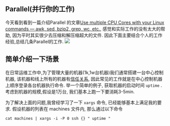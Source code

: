 Parallel(并行你的工作)
--------------------
今天看到看到一篇介绍Parallel 的文章[Use multiple CPU Cores with your Linux commands — awk, sed, bzip2, grep, wc, etc.](http://www.rankfocus.com/use-cpu-cores-linux-commands/), 感觉和实际工作的没有太大的帮助, 因为平时其实很少去压缩和解压缩超大的文件. 因此下面主要结合个人的工作经验,总结几条Parallel的工作.
![](http://www.gnu.org/software/parallel/logo-gray+black300.png)

## 简单介绍一下场景
在日常运维工作中,为了管理大量的机器(1k,1w台机器)我们通常搭建一台中心控制机器, 该机器和线上所有的机器有[信任关系](http://todo), 因此常见的工作就是在中心控制机器上顺序登录各台机器执行命令. 举一个简单的例子, 获取机器的启动时间 `uptime` . 考虑到机器的规模,假设是1万台, 我们基本上跑一下要消耗3-5min. 

为了解决上面的问题,我曾经学习了一下 `xargs` 命令, 已经能够基本上满足我的要求. 假设机器的列表在 machines 文件内, 那么通过以下命令

` cat machines | xargs -i -P 0 ssh {} " uptime " `

